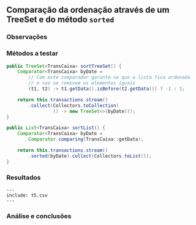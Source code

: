 ## Comparação da ordenação através de um TreeSet e do método `sorted`

### Observações

### Métodos a testar

```{.java caption="Ordenação através de um TreeSet"}
public TreeSet<TransCaixa> sortTreeSet() {
    Comparator<TransCaixa> byDate =
        // Com este comparador garante-se que a lista fica ordenada
        // e nao se removem os elementos iguais
        (t1, t2) -> t1.getData().isBefore(t2.getData()) ? -1 : 1;

    return this.transactions.stream()
        .collect(Collectors.toCollection(
                 () -> new TreeSet<>(byDate)));
}
```

```{.java caption="Ordenação através do método sorted"}
public List<TransCaixa> sortList() {
    Comparator<TransCaixa> byDate =
        Comparator.comparing(TransCaixa::getData);

    return this.transactions.stream()
        .sorted(byDate).collect(Collectors.toList());
}
```


### Resultados

```table
---
include: t5.csv
---
```

### Análise e conclusões